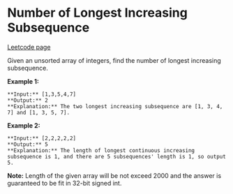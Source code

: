 # Number of Longest Increasing Subsequence
[Leetcode page](https://leetcode.com/problems/number-of-longest-increasing-subsequence/description)

Given an unsorted array of integers, find the number of longest increasing
subsequence.

**Example 1:**  

    
    
    **Input:** [1,3,5,4,7]
    **Output:** 2
    **Explanation:** The two longest increasing subsequence are [1, 3, 4, 7] and [1, 3, 5, 7].
    

**Example 2:**  

    
    
    **Input:** [2,2,2,2,2]
    **Output:** 5
    **Explanation:** The length of longest continuous increasing subsequence is 1, and there are 5 subsequences' length is 1, so output 5.
    

**Note:** Length of the given array will be not exceed 2000 and the answer is
guaranteed to be fit in 32-bit signed int.

